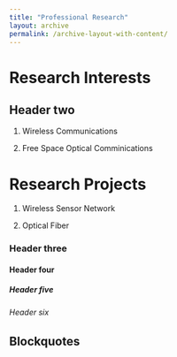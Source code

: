 ```yaml
---
title: "Professional Research"
layout: archive
permalink: /archive-layout-with-content/
---
```



# Research Interests

## Header two
1. Wireless Communications

2. Free Space Optical Comminications

# Research Projects

1. Wireless Sensor Network

2. Optical Fiber

### Header three

#### Header four

##### Header five

###### Header six

## Blockquotes
